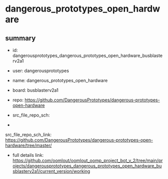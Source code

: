 # dangerous_prototypes_open_hardware
 
## summary 
* id: dangerousprototypes_dangerous_prototypes_open_hardware_busblasterv2a1
* user: dangerousprototypes
* name: dangerous_prototypes_open_hardware
* board: busblasterv2a1
* repo: https://github.com/DangerousPrototypes/dangerous-prototypes-open-hardware



* src_file_repo_sch: 
*
 src_file_repo_sch_link: https://github.com/DangerousPrototypes/dangerous-prototypes-open-hardware/tree/master/
* full details link: https://github.com/oomlout/oomlout_oomp_project_bot_v_2/tree/main/projects/dangerousprototypes_dangerous_prototypes_open_hardware_busblasterv2a1/current_version/working  






